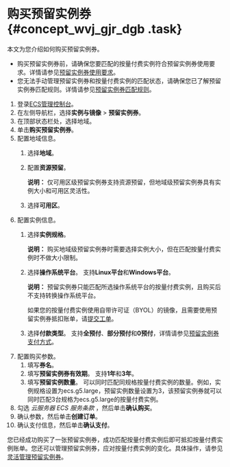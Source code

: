 # 购买预留实例券 {#concept_wvj_gjr_dgb .task}

本文为您介绍如何购买预留实例券。

-   购买预留实例券前，请确保您要匹配的按量付费实例符合预留实例券使用要求。详情请参见[预留实例券使用要求](cn.zh-CN/实例/选择实例购买方式/预留实例券/预留实例券概述.md#section_iym_jpq_dgb)。
-   您无法手动管理预留实例券和按量付费实例的匹配状态，请确保您已了解预留实例券匹配规则。详情请参见[预留实例券匹配规则](cn.zh-CN/实例/选择实例购买方式/预留实例券/预留实例券匹配规则.md#section_pqc_yyq_dgb)。

1.  登录[ECS管理控制台](https://ecs.console.aliyun.com)。
2.  在左侧导航栏，选择**实例与镜像** \> **预留实例券**。
3.  在顶部状态栏处，选择地域。
4.  单击**购买预留实例券**。
5.  配置地域信息。 
    1.  选择**地域**。
    2.  配置**资源预留**。 

        **说明：** 仅可用区级预留实例券支持资源预留，但地域级预留实例券具有实例大小和可用区灵活性。

    3.  选择**可用区**。
6.  配置实例信息。 
    1.  选择**实例规格**。 

        **说明：** 购买地域级预留实例券时需要选择实例大小，但在匹配按量付费实例时不做大小限制。

    2.  选择**操作系统平台**。 支持**Linux平台**和**Windows平台**。

        **说明：** 预留实例券只能匹配所选操作系统平台的按量付费实例，且购买后不支持转换操作系统平台。

        如果您的按量付费实例使用自带许可证（BYOL）的镜像，且需要使用预留实例券抵扣账单，请[提交工单](https://selfservice.console.aliyun.com/ticket/createIndex)。

    3.  选择**付款类型**。 支持**全预付**、**部分预付**和**0预付**，详情请参见[预留实例券支付方式](../cn.zh-CN/产品定价/预留实例券计费.md#section_hjx_m5q_dgb)。
7.  配置购买参数。 
    1.  填写**券名**。
    2.  填写**预留实例券有效期**。 支持**1年**和**3年**。
    3.  填写**预留实例数量**。 可以同时匹配同规格按量付费实例的数量。例如，实例规格设置为ecs.g5.large，预留实例数量设置为3，该预留实例券就可以同时匹配3台规格为ecs.g5.large的按量付费实例。
8.  勾选 *云服务器 ECS 服务条款* ，然后单击**确认购买**。
9.  确认参数，然后单击**创建订单**。
10. 确认支付信息，然后单击**确认支付**。

您已经成功购买了一张预留实例券，成功匹配按量付费实例后即可抵扣按量付费实例账单。您还可以管理预留实例券，应对按量付费实例的变化。具体操作，请参见[灵活管理预留实例券](cn.zh-CN/实例/选择实例购买方式/预留实例券/管理预留实例券.md#)。

